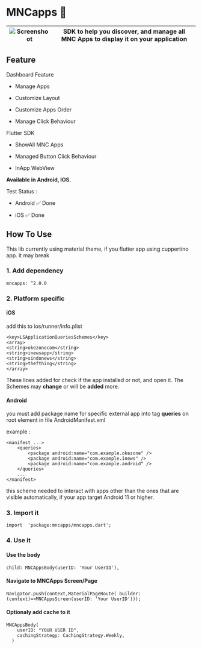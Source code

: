 # MNCapps 📱

| ![Screenshoot](https://firebasestorage.googleapis.com/v0/b/mnc-apps-libs.appspot.com/o/assets%2FSimulator%20Screen%20Shot%20-%20iPhone%20X%20-%202021-02-10%20at%2011.18.11.jpg?alt=media) | SDK to help you discover, and manage all MNC Apps to display it on your application |
|--|--|

## Feature

Dashboard Feature

- Manage Apps

- Customize Layout
- Customize Apps Order
- Manage Click Behaviour

Flutter SDK

- ShowAll MNC Apps

- Managed Button Click Behaviour

- InApp WebView

**Available in Android, IOS.**

Test Status :

- Android ✅ Done

- iOS ✅ Done

## How To Use

This lib currently using material theme, if you flutter app using cuppertino app. it may break

### [](#1-add-dependency)1. Add dependency

    mncapps: ^2.0.0

### [](#1-platform-spec)2. Platform specific

#### iOS

add this to ios/runner/info.plist

    <key>LSApplicationQueriesSchemes</key>
    <array>
    <string>okezonecom</string>
    <string>inewsapp</string>
    <string>sindonews</string>
    <string>thefthing</string>
    </array>   
These lines added for check  if the app installed or not, and open it.
The Schemes may **change** or will be **added** more.

#### Android

you must add package name for specific external app into tag **queries** on root element in file AndroidManifest.xml

example :
   
    <manifest ...>
        <queries>
            <package android:name="com.example.okezone" />
            <package android:name="com.example.inews" />
            <package android:name="com.example.android" />
        </queries>
        ...
    </manifest>

this scheme needed to interact with apps other than the ones that are visible automatically, if your app target Android 11 or higher.

### [](#3-import)3. Import it

    import  'package:mncapps/mncapps.dart';

### [](#4-init)4. Use it

#### Use the body

    child: MNCAppsBody(userID: 'Your UserID'),

#### Navigate to MNCApps Screen/Page

    Navigator.push(context,MaterialPageRoute( builder: (context)=>MNCAppsScreen(userID: 'Your UserID')));

#### Optionaly add cache to it

    MNCAppsBody(
        userID: "YOUR USER ID",
        cachingStrategy: CachingStrategy.Weekly,
      )
